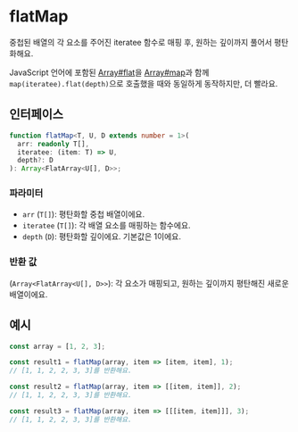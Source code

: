 # flatMap

중첩된 배열의 각 요소를 주어진 iteratee 함수로 매핑 후, 원하는 깊이까지 풀어서 평탄화해요.

JavaScript 언어에 포함된 [Array#flat](https://developer.mozilla.org/en-US/docs/Web/JavaScript/Reference/Global_Objects/Array/flat)을 [Array#map](https://developer.mozilla.org/ko/docs/Web/JavaScript/Reference/Global_Objects/Array/map)과 함께 `map(iteratee).flat(depth)`으로 호출했을 때와 동일하게 동작하지만, 더 빨라요.

## 인터페이스

```typescript
function flatMap<T, U, D extends number = 1>(
  arr: readonly T[],
  iteratee: (item: T) => U,
  depth?: D
): Array<FlatArray<U[], D>>;
```

### 파라미터

- `arr` (`T[]`): 평탄화할 중첩 배열이에요.
- `iteratee` (`T[]`): 각 배열 요소를 매핑하는 함수에요.
- `depth` (`D`): 평탄화할 깊이에요. 기본값은 1이에요.

### 반환 값

(`Array<FlatArray<U[], D>>`): 각 요소가 매핑되고, 원하는 깊이까지 평탄해진 새로운 배열이에요.

## 예시

```typescript
const array = [1, 2, 3];

const result1 = flatMap(array, item => [item, item], 1);
// [1, 1, 2, 2, 3, 3]를 반환해요.

const result2 = flatMap(array, item => [[item, item]], 2);
// [1, 1, 2, 2, 3, 3]를 반환해요.

const result3 = flatMap(array, item => [[[item, item]]], 3);
// [1, 1, 2, 2, 3, 3]를 반환해요.
```
